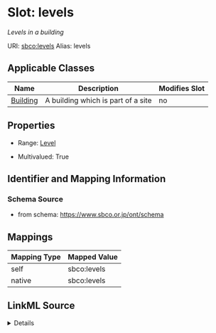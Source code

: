 

# Slot: levels 


_Levels in a building_





URI: [sbco:levels](https://www.sbco.or.jp/ont/levels)
Alias: levels

<!-- no inheritance hierarchy -->





## Applicable Classes

| Name | Description | Modifies Slot |
| --- | --- | --- |
| [Building](Building.md) | A building which is part of a site |  no  |






## Properties

* Range: [Level](Level.md)

* Multivalued: True




## Identifier and Mapping Information






### Schema Source


* from schema: https://www.sbco.or.jp/ont/schema




## Mappings

| Mapping Type | Mapped Value |
| ---  | ---  |
| self | sbco:levels |
| native | sbco:levels |




## LinkML Source

<details>
```yaml
name: levels
description: Levels in a building
from_schema: https://www.sbco.or.jp/ont/schema
rank: 1000
alias: levels
domain_of:
- Building
range: Level
multivalued: true
inlined: true
inlined_as_list: true

```
</details>